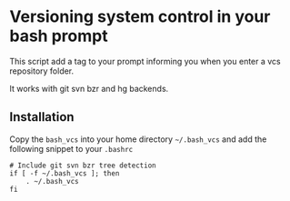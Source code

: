 Versioning system control in your bash prompt
=============================================

This script add a tag to your prompt informing you when you enter a vcs
repository folder.

It works with git svn bzr and hg backends.

Installation
------------

Copy the `bash_vcs` into your home directory `~/.bash_vcs`
and add the following snippet to your `.bashrc`

```shell
# Include git svn bzr tree detection
if [ -f ~/.bash_vcs ]; then
    . ~/.bash_vcs
fi
```
